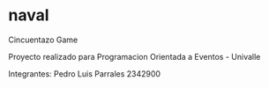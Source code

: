 # naval
Cincuentazo Game

Proyecto realizado para Programacion Orientada a Eventos - Univalle

Integrantes:
Pedro Luis Parrales 2342900
